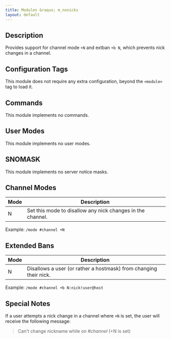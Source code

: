 ```yaml
---
title: Modules &raquo; m_nonicks
layout: default
---
```


## Description	

Provides support for channel mode `+N` and extban `+b N`, which prevents nick changes in a channel.

## Configuration Tags

This module does not require any extra configuration, beyond the `<module>` tag to load it.

## Commands

This module implements no commands.

## User Modes

This module implements no user modes.

## SNOMASK

This module implements no server notice masks.

## Channel Modes

Mode | Description
---- | -----------
N | Set this mode to disallow any nick changes in the channel.

Example: `/mode #channel +N`

## Extended Bans

Mode | Description
---- | -----------
N | Disallows a user (or rather a hostmask) from changing their nick.

Example: `/mode #channel +b N:nick!user@host`

## Special Notes

If a user attempts a nick change in a channel where `+N` is set, the user will receive the following message:
> Can't change nickname while on *#channel* (+N is set)
